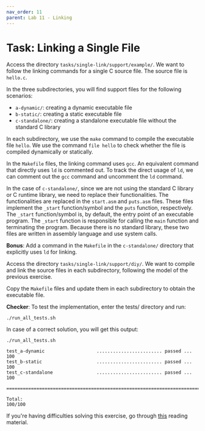 ```yaml
---
nav_order: 11
parent: Lab 11 - Linking
---
```


# Task: Linking a Single File

Access the directory `tasks/single-link/support/example/`.
We want to follow the linking commands for a single C source file.
The source file is `hello.c`.

In the three subdirectories, you will find support files for the following scenarios:

- `a-dynamic/`: creating a dynamic executable file
- `b-static/`: creating a static executable file
- `c-standalone/`: creating a standalone executable file without the standard C library

In each subdirectory, we use the `make` command to compile the executable file `hello`.
We use the command `file hello` to check whether the file is compiled dynamically or statically.

In the `Makefile` files, the linking command uses `gcc`.
An equivalent command that directly uses `ld` is commented out.
To track the direct usage of `ld`, we can comment out the `gcc` command and uncomment the `ld` command.

In the case of `c-standalone/`, since we are not using the standard C library or C runtime library, we need to replace their functionalities.
The functionalities are replaced in the `start.asm` and `puts.asm` files.
These files implement the `_start` function/symbol and the `puts` function, respectively.
The `_start` function/symbol is, by default, the entry point of an executable program.
The `_start` function is responsible for calling the `main` function and terminating the program.
Because there is no standard library, these two files are written in assembly language and use system calls.

**Bonus**: Add a command in the `Makefile` in the `c-standalone/` directory that explicitly uses `ld` for linking.

Access the directory `tasks/single-link/support/diy/`.
We want to compile and link the source files in each subdirectory, following the model of the previous exercise.

Copy the `Makefile` files and update them in each subdirectory to obtain the executable file.


**Checker**: To test the implementation, enter the tests/ directory and run:

```
./run_all_tests.sh
```

In case of a correct solution, you will get this output:

```
./run_all_tests.sh 

test_a-dynamic                   ........................ passed ...  100
test_b-static                    ........................ passed ...  100
test_c-standalone                ........................ passed ...  100

========================================================================

Total:                                                             100/100
```


If you're having difficulties solving this exercise, go through [this](../../reading/linking.md) reading material.
